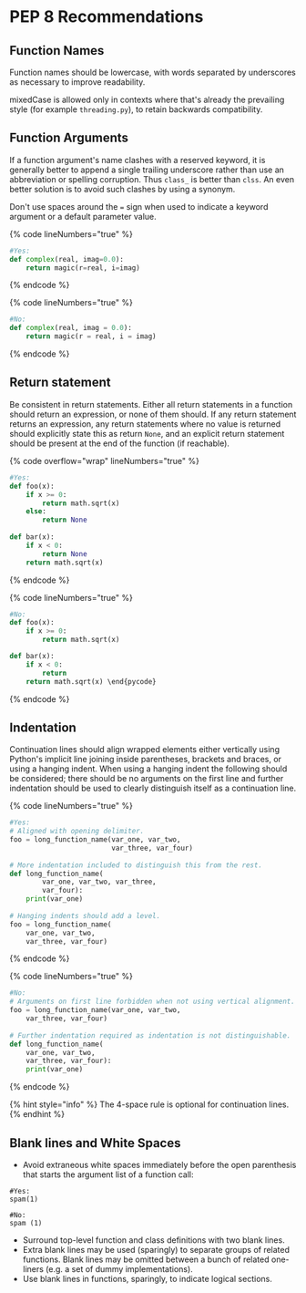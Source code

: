 # PEP 8 Recommendations

## Function Names

Function names should be lowercase, with words separated by underscores as necessary to improve readability.

mixedCase is allowed only in contexts where that's already the prevailing style (for example `threading.py`), to retain backwards compatibility.

## Function Arguments

If a function argument's name clashes with a reserved keyword, it is generally better to append a single trailing underscore rather than use an abbreviation or spelling corruption. Thus `class_` is better than `clss`. An even better solution is to avoid such clashes by using a synonym.

Don't use spaces around the `=` sign when used to indicate a keyword argument or a default parameter value.

{% code lineNumbers="true" %}
```python
#Yes: 
def complex(real, imag=0.0): 
    return magic(r=real, i=imag) 
```
{% endcode %}

{% code lineNumbers="true" %}
```python
#No: 
def complex(real, imag = 0.0): 
    return magic(r = real, i = imag)
```
{% endcode %}

## Return statement

Be consistent in return statements. Either all return statements in a function should return an expression, or none of them should. If any return statement returns an expression, any return statements where no value is returned should explicitly state this as return `None`, and an explicit return statement should be present at the end of the function (if reachable).

{% code overflow="wrap" lineNumbers="true" %}
```python
#Yes: 
def foo(x): 
    if x >= 0: 
        return math.sqrt(x) 
    else: 
        return None
        
def bar(x): 
    if x < 0: 
        return None 
    return math.sqrt(x) 
```
{% endcode %}

{% code lineNumbers="true" %}
```python
#No: 
def foo(x): 
    if x >= 0: 
        return math.sqrt(x)

def bar(x): 
    if x < 0: 
        return 
    return math.sqrt(x) \end{pycode}
```
{% endcode %}

## Indentation

Continuation lines should align wrapped elements either vertically using Python's implicit line joining inside parentheses, brackets and braces, or using a hanging indent. When using a hanging indent the following should be considered; there should be no arguments on the first line and further indentation should be used to clearly distinguish itself as a continuation line.

{% code lineNumbers="true" %}
```python
#Yes:
# Aligned with opening delimiter.
foo = long_function_name(var_one, var_two, 
                         var_three, var_four)
                         
# More indentation included to distinguish this from the rest.
def long_function_name( 
        var_one, var_two, var_three, 
        var_four): 
    print(var_one)
    
# Hanging indents should add a level.
foo = long_function_name( 
    var_one, var_two, 
    var_three, var_four)
```
{% endcode %}

{% code lineNumbers="true" %}
```python
#No:
# Arguments on first line forbidden when not using vertical alignment.
foo = long_function_name(var_one, var_two, 
    var_three, var_four)
    
# Further indentation required as indentation is not distinguishable.
def long_function_name( 
    var_one, var_two, 
    var_three, var_four): 
    print(var_one)
```
{% endcode %}

{% hint style="info" %}
The 4-space rule is optional for continuation lines.
{% endhint %}

## Blank lines and White Spaces

* Avoid extraneous white spaces immediately before the open parenthesis that starts the argument list of a function call:

```
#Yes: 
spam(1)
```

```
#No:
spam (1)
```

* Surround top-level function and class definitions with two blank lines.
* Extra blank lines may be used (sparingly) to separate groups of related functions. Blank lines may be omitted between a bunch of related one-liners (e.g. a set of dummy implementations).
* Use blank lines in functions, sparingly, to indicate logical sections.

